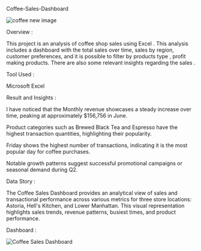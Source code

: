 Coffee-Sales-Dashboard 


 ![coffee new image](https://github.com/user-attachments/assets/dc822d6a-1fea-4a16-a4d2-a79a4b52ce8f)


Overview :

This project is an analysis of coffee shop sales using Excel . This analysis includes a dashboard with the total sales over time, sales by region, customer preferences, and it is possible to  filter by products type , profit making products. There are also some relevant insights  regarding the sales . 



Tool Used :

Microsoft Excel 



Result and Insights :

I have noticed that the Monthly revenue showcases a steady increase over time, peaking at approximately $156,756 in June.

Product categories such as Brewed Black Tea and Espresso have the highest transaction quantities, highlighting their popularity.

Friday shows the highest number of transactions, indicating it is the most popular day for coffee purchases.

Notable growth patterns suggest successful promotional campaigns or seasonal demand during Q2.




Data Story :

The Coffee Sales Dashboard provides an analytical view of sales and transactional performance across various metrics for three store locations: Astoria, Hell's Kitchen, and Lower Manhattan. This visual representation highlights sales trends, revenue patterns, busiest times, and product performance.

Dashboard :
 

![Coffee Sales Dashboard](https://github.com/user-attachments/assets/7300b014-59bd-4230-beed-da209f5f7731)










